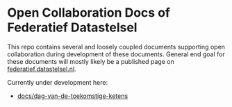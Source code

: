 # Open Collaboration Docs of Federatief Datastelsel

This repo contains several and loosely coupled documents supporting open collaboration during
development of these documents. General end goal for these documents will mostly likely be a
published page on [federatief.datastelsel.nl](https://federatief.datastelsel.nl).

Currently under development here:

- [docs/dag-van-de-toekomstige-ketens](./docs/dag-van-de-toekomstige-ketens)
